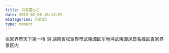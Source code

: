 ```yaml
---
title: 只有雾🌫️🙂
date: 2019-02-08 16:13:57
mCategories: [说说]
type: moment
---
```


<div id="pics-20190208161357"></div>

<script>
var data = [
    {"link": "2019-02-08_000000.jpeg", "type": "shuoshuo"},
    {"link": "2019-02-08_000001.jpeg", "type": "shuoshuo"},
    {"link": "2019-02-08_000002.jpeg", "type": "shuoshuo"},
    {"link": "2019-02-08_000003.jpeg", "type": "shuoshuo"},
    {"link": "2019-02-08_000004.jpeg", "type": "shuoshuo"}
];
picsRender(data, "pics-20190208161357");
</script>

张家界市天下第一桥 阴
湖南省张家界市武陵源区军地坪武陵源风景名胜区袁家界景区内
